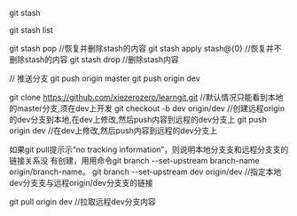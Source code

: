 git stash

git stash list

git stash pop   //恢复并删除stash的内容
git stash apply  stash@{0}  //恢复并不删除stash的内容
git stash drop  //删除stash内容


// 推送分支
git push origin master
git push origin dev

git clone https://github.com/xiezerozero/learngit.git   //默认情况只能看到本地的master分支,须在dev上开发
git checkout -b dev origin/dev  //创建远程origin的dev分支到本地,在dev上修改,然后push内容到远程的dev分支上
git push origin dev     //在dev上修改,然后push内容到远程的dev分支上


如果git pull提⽰示“no tracking information”，则说明本地分⽀支和远程分⽀支的链接关系没
有创建，⽤用命令git branch --set-upstream branch-name origin/branch-name。
git branch --set-upstream dev origin/dev    //指定本地dev分⽀支与远程origin/dev分⽀支的链接

git pull origin dev //拉取远程dev分支内容